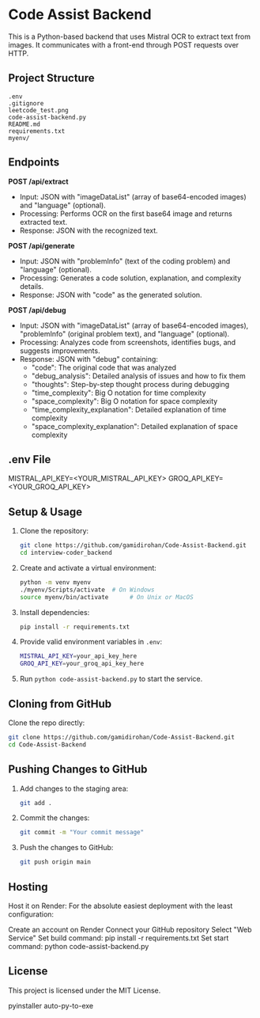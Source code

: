 # Code Assist Backend

This is a Python-based backend that uses Mistral OCR to extract text from images. It communicates with a front-end through POST requests over HTTP.

## Project Structure

```
.env
.gitignore
leetcode_test.png
code-assist-backend.py
README.md
requirements.txt
myenv/
```

## Endpoints

**POST /api/extract**
- Input: JSON with "imageDataList" (array of base64-encoded images) and "language" (optional).
- Processing: Performs OCR on the first base64 image and returns extracted text.
- Response: JSON with the recognized text.

**POST /api/generate**
- Input: JSON with "problemInfo" (text of the coding problem) and "language" (optional).
- Processing: Generates a code solution, explanation, and complexity details.
- Response: JSON with "code" as the generated solution.

**POST /api/debug**
- Input: JSON with "imageDataList" (array of base64-encoded images), "problemInfo" (original problem text), and "language" (optional).
- Processing: Analyzes code from screenshots, identifies bugs, and suggests improvements.
- Response: JSON with "debug" containing:
  - "code": The original code that was analyzed
  - "debug_analysis": Detailed analysis of issues and how to fix them
  - "thoughts": Step-by-step thought process during debugging
  - "time_complexity": Big O notation for time complexity
  - "space_complexity": Big O notation for space complexity
  - "time_complexity_explanation": Detailed explanation of time complexity
  - "space_complexity_explanation": Detailed explanation of space complexity

## .env File
MISTRAL_API_KEY=<YOUR_MISTRAL_API_KEY>
GROQ_API_KEY=<YOUR_GROQ_API_KEY>

## Setup & Usage

1. Clone the repository:
    ```sh
    git clone https://github.com/gamidirohan/Code-Assist-Backend.git
    cd interview-coder_backend
    ```

2. Create and activate a virtual environment:
    ```sh
    python -m venv myenv
    ./myenv/Scripts/activate  # On Windows
    source myenv/bin/activate      # On Unix or MacOS
    ```

3. Install dependencies:
    ```sh
    pip install -r requirements.txt
    ```

4. Provide valid environment variables in `.env`:
    ```sh
    MISTRAL_API_KEY=your_api_key_here
    GROQ_API_KEY=your_groq_api_key_here
    ```

5. Run `python code-assist-backend.py` to start the service.

## Cloning from GitHub
Clone the repo directly:
```sh
git clone https://github.com/gamidirohan/Code-Assist-Backend.git
cd Code-Assist-Backend
```

## Pushing Changes to GitHub

1. Add changes to the staging area:
    ```sh
    git add .
    ```

2. Commit the changes:
    ```sh
    git commit -m "Your commit message"
    ```

3. Push the changes to GitHub:
    ```sh
    git push origin main
    ```
## Hosting
Host it on Render:
For the absolute easiest deployment with the least configuration:

Create an account on Render
Connect your GitHub repository
Select "Web Service"
Set build command: pip install -r requirements.txt
Set start command: python code-assist-backend.py

## License

This project is licensed under the MIT License.



pyinstaller
auto-py-to-exe
